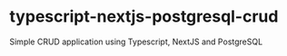 # typescript-nextjs-postgresql-crud
Simple CRUD application using Typescript, NextJS and PostgreSQL
